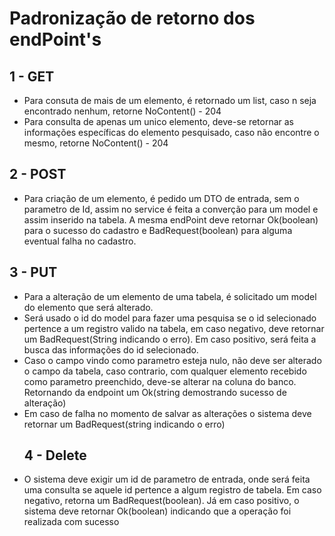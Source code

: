 # Padronização de retorno dos endPoint's
## 1 - GET
- Para consuta de mais de um elemento, é retornado um list, caso n seja encontrado nenhum, retorne NoContent() - 204
- Para consulta de apenas um unico elemento, deve-se retornar as informações específicas do elemento pesquisado, caso não encontre o mesmo, retorne NoContent() - 204
## 2 - POST
- Para criação de um elemento, é pedido um DTO de entrada, sem o parametro de Id, assim no service é feita a converção para um model e assim inserido na tabela. A mesma endPoint deve retornar Ok(boolean) para o sucesso do cadastro e BadRequest(boolean) para alguma eventual falha no cadastro.
## 3 - PUT 
- Para a alteração de um elemento de uma tabela, é solicitado um model do elemento que será alterado. 
- Será usado o id do model para fazer uma pesquisa se o id selecionado pertence a um registro valido na tabela, em caso negativo, deve retornar um BadRequest(String indicando o erro). Em caso positivo, será feita a busca das informações do id selecionado.
- Caso o campo vindo como parametro esteja nulo, não deve ser alterado o campo da tabela, caso contrario, com qualquer elemento recebido como parametro preenchido, deve-se alterar na coluna do banco. Retornando da endpoint um Ok(string demostrando sucesso de alteração)
- Em caso de falha no momento de salvar as alterações o sistema deve retornar um BadRequest(string indicando o erro)
  ## 4 - Delete
- O sistema deve exigir um id de parametro de entrada, onde será feita uma consulta se aquele id pertence a algum registro de tabela. Em caso negativo, retorna um BadRequest(boolean). Já em caso positivo, o sistema deve retornar Ok(boolean) indicando que a operação foi realizada com sucesso
